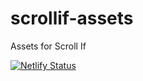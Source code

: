 # scrollif-assets
Assets for Scroll If

[![Netlify Status](https://api.netlify.com/api/v1/badges/04978fe7-f43c-42a0-9bfd-487e31e3e35c/deploy-status)](https://app.netlify.com/sites/scrollif-assets/deploys)
